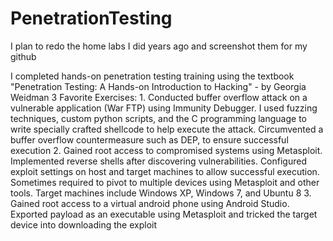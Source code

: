 # PenetrationTesting
<p>I plan to redo the home labs I did years ago and screenshot them for my github</p>
<p>I completed hands-on penetration testing training using the textbook "Penetration Testing: A Hands-on Introduction to Hacking" - by Georgia Weidman
3 Favorite Exercises:
1.	Conducted buffer overflow attack on a vulnerable application (War FTP) using Immunity Debugger. I used fuzzing techniques, custom python scripts, and the C programming language to write specially crafted shellcode to help execute the attack. Circumvented a buffer overflow countermeasure such as DEP, to ensure successful execution
2.	Gained root access to compromised systems using Metasploit. Implemented reverse shells after discovering vulnerabilities. Configured exploit settings on host and target machines to allow successful execution. Sometimes required to pivot to multiple devices using Metasploit and other tools. Target machines include Windows XP, Windows 7, and Ubuntu 8
3.	Gained root access to a virtual android phone using Android Studio. Exported payload as an executable using Metasploit and tricked the target device into downloading the exploit
</p>
